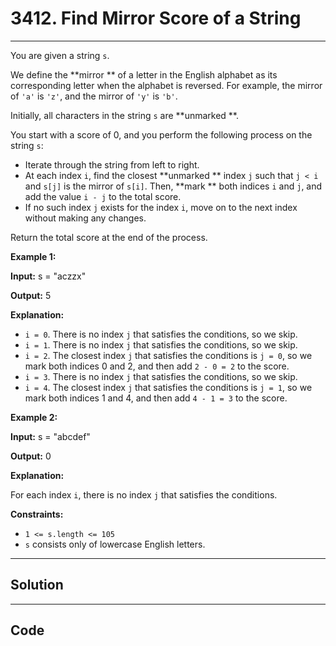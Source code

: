 # 3412. Find Mirror Score of a String

---

You are given a string `s`.

We define the **mirror ** of a letter in the English alphabet as its corresponding letter when the alphabet is reversed. For example, the mirror of `'a'` is `'z'`, and the mirror of `'y'` is `'b'`.

Initially, all characters in the string `s` are **unmarked **.

You start with a score of 0, and you perform the following process on the string `s`:

  * Iterate through the string from left to right.
  * At each index `i`, find the closest **unmarked ** index `j` such that `j < i` and `s[j]` is the mirror of `s[i]`. Then, **mark ** both indices `i` and `j`, and add the value `i - j` to the total score.
  * If no such index `j` exists for the index `i`, move on to the next index without making any changes.



Return the total score at the end of the process.

 

**Example 1:**

**Input:** s = "aczzx"

**Output:** 5

**Explanation:**

  * `i = 0`. There is no index `j` that satisfies the conditions, so we skip.
  * `i = 1`. There is no index `j` that satisfies the conditions, so we skip.
  * `i = 2`. The closest index `j` that satisfies the conditions is `j = 0`, so we mark both indices 0 and 2, and then add `2 - 0 = 2` to the score.
  * `i = 3`. There is no index `j` that satisfies the conditions, so we skip.
  * `i = 4`. The closest index `j` that satisfies the conditions is `j = 1`, so we mark both indices 1 and 4, and then add `4 - 1 = 3` to the score.



**Example 2:**

**Input:** s = "abcdef"

**Output:** 0

**Explanation:**

For each index `i`, there is no index `j` that satisfies the conditions.

 

**Constraints:**

  * `1 <= s.length <= 105`
  * `s` consists only of lowercase English letters.

---

## Solution



---

## Code
```python


```